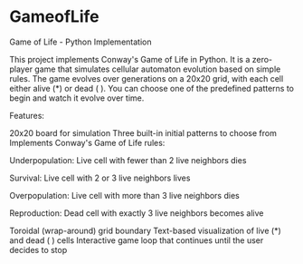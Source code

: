 # GameofLife
Game of Life - Python Implementation

This project implements Conway's Game of Life in Python. It is a zero-player game that simulates cellular automaton evolution based on simple rules. The game evolves over generations on a 20x20 grid, with each cell either alive (*) or dead ( ). You can choose one of the predefined patterns to begin and watch it evolve over time.

Features:

20x20 board for simulation
Three built-in initial patterns to choose from
Implements Conway's Game of Life rules:

  Underpopulation: Live cell with fewer than 2 live neighbors dies
  
  Survival: Live cell with 2 or 3 live neighbors lives
  
  Overpopulation: Live cell with more than 3 live neighbors dies
  
  Reproduction: Dead cell with exactly 3 live neighbors becomes alive
  
Toroidal (wrap-around) grid boundary
Text-based visualization of live (*) and dead ( ) cells
Interactive game loop that continues until the user decides to stop
